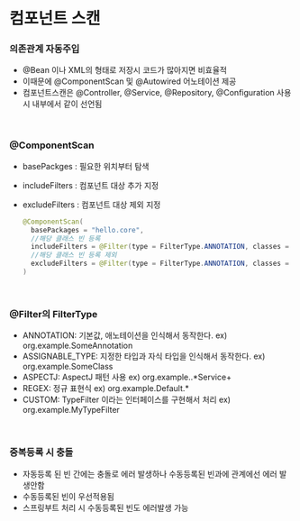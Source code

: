 # 컴포넌트 스캔
### 의존관계 자동주입
- @Bean 이나 XML의 <Bean>형태로 저장시 코드가 많아지면 비효율적
- 이때문에 @ComponentScan 및 @Autowired 어노테이션 제공
- 컴포넌트스캔은 @Controller, @Service, @Repository, @Configuration 사용시 내부에서 같이 선언됨
<br/>
  
### @ComponentScan
- basePackges : 필요한 위치부터 탐색
- includeFilters : 컴포넌트 대상 추가 지정
- excludeFilters : 컴포넌트 대상 제외 지정
  
  ``` java
  @ComponentScan(
    basePackages = "hello.core",
    //해당 클래스 빈 등록
    includeFilters = @Filter(type = FilterType.ANNOTATION, classes = MyIncludeComponent.class),
    //해당 클래스 빈 등록 제외
    excludeFilters = @Filter(type = FilterType.ANNOTATION, classes = MyExcludeComponent.class
  )
  ```
<br/>
  
### @Filter의 FilterType
- ANNOTATION: 기본값, 애노테이션을 인식해서 동작한다. ex) org.example.SomeAnnotation
- ASSIGNABLE_TYPE: 지정한 타입과 자식 타입을 인식해서 동작한다. ex) org.example.SomeClass
- ASPECTJ: AspectJ 패턴 사용 ex) org.example..*Service+
- REGEX: 정규 표현식 ex) org\.example\.Default.*
- CUSTOM: TypeFilter 이라는 인터페이스를 구현해서 처리 ex) org.example.MyTypeFilter
<br/>
  
### 중복등록 시 충돌
- 자동등록 된 빈 간에는 충돌로 에러 발생하나 수동등록된 빈과에 관계에선 에러 발생안함
- 수동등록된 빈이 우선적용됨
- 스프링부트 처리 시 수동등록된 빈도 에러발생 가능
  
